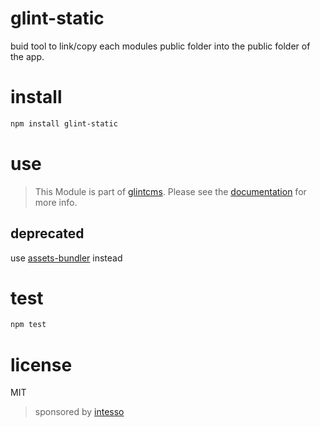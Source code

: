 # glint-static


buid tool to link/copy each modules public folder into the public folder of the app.


# install

```bash
npm install glint-static
```

# use

> This Module is part of [glintcms](http://glintcms.com/).
> Please see the [documentation](https://github.com/glintcms/glintcms) for more info.

##  deprecated
use [assets-bundler](https://github.com/intesso/assets-bundler) instead

# test

```bash
npm test
```

# license

MIT

> sponsored by [intesso](http://intesso.com)
